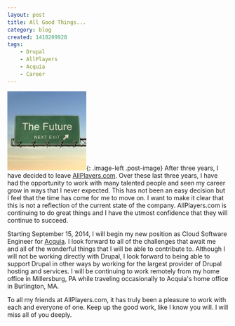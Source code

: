 ```yaml
---
layout: post
title: All Good Things...
category: blog
created: 1410209928
tags:
    - Drupal
    - AllPlayers
    - Acquia
    - Career
---
```

![](/img/blog/2014/09/future-road-sign.jpg){: .image-left .post-image}
After three years, I have decided to leave
[AllPlayers.com](https://www.allplayers.com). Over these last three years, I
have had the opportunity to work with many talented people and seen my career
grow in ways that I never expected. This has not been an easy decision but I
feel that the time has come for me to move on. I want to make it clear that this
is not a reflection of the current state of the company. AllPlayers.com is
continuing to do great things and I have the utmost confidence that they will
continue to succeed.

<!--more-->

Starting September 15, 2014, I will begin my new position as Cloud Software
Engineer for [Acquia](http://www.acquia.com/). I look forward to all of the
challenges that await me and all of the wonderful things that I will be able to
contribute to. Although I will not be working directly with Drupal, I look
forward to being able to support Drupal in other ways by working for the largest
provider of Drupal hosting and services. I will be continuing to work remotely
from my home office in Millersburg, PA while traveling occasionally to Acquia's
home office in Burlington, MA.

To all my friends at AllPlayers.com, it has truly been a pleasure to work with
each and everyone of one. Keep up the good work, like I know you will. I will
miss all of you deeply.
